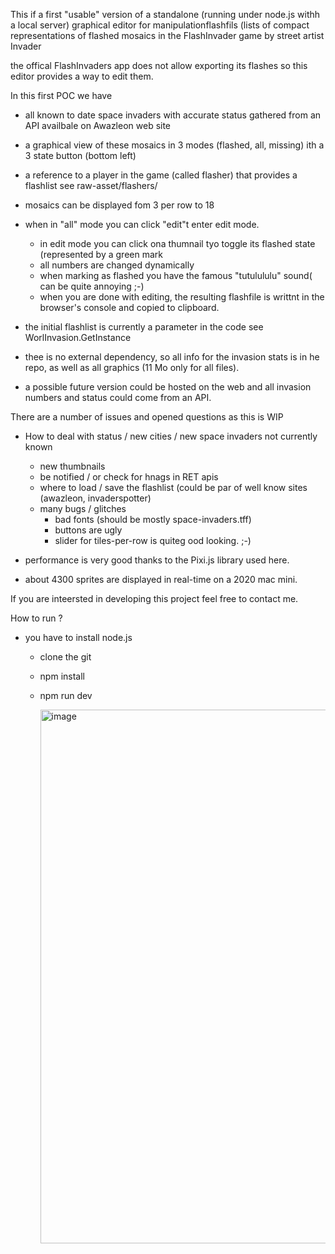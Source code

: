 This if a first "usable" version of a standalone (running under node.js withh a local server) graphical editor
for manipulationflashfils (lists of compact representations of flashed mosaics in the FlashInvader game
by street artist Invader

the offical FlashInvaders app does not allow exporting its flashes so this editor provides a way to edit them.

In this first POC we have

- all known to date space invaders with accurate status gathered from an API availbale on Awazleon web site
- a graphical view of these mosaics in 3 modes (flashed, all, missing) ith a 3 state button (bottom  left)
- a reference to a player in the game (called flasher) that provides a flashlist see raw-asset/flashers/
- mosaics can be displayed fom 3 per row to 18
- when in "all" mode you can click "edit"t enter edit mode.
  - in edit mode you can click ona thumnail tyo toggle its flashed state (represented by a green mark
  - all numbers are changed dynamically
  -  when marking as flashed you have the famous "tutulululu" sound( can be quite annoying ;-)
  -  when you are done with editing, the resulting flashfile is writtnt in the browser's console and copied to clipboard.
- the initial flashlist  is currently a parameter in the code see WorlInvasion.GetInstance

- thee is no external dependency, so all info for the invasion stats is in he repo, as well as all graphics
 (11 Mo only for all files).

- a possible future version could be hosted on the web and all invasion numbers and status could come
 from an API.

There are a number of issues and opened questions as this is WIP
- How to deal with status / new cities / new space invaders not currently known
  - new thumbnails
  - be notified / or check for hnags in RET apis
  - where to load / save the flashlist (could be par of well know sites (awazleon, invaderspotter)
  - many bugs / glitches
    - bad fonts (should be mostly space-invaders.tff)
    - buttons are ugly
    - slider for tiles-per-row is quiteg ood looking. ;-)
   
- performance is very good thanks to the Pixi.js library used here.
- about 4300 sprites are displayed in real-time on a 2020 mac mini.

If you are inteersted in developing this project feel free to contact me.

How to run ?
- you have to install node.js
  - clone the git
  - npm install
  - npm run dev
 
    <img width="854" alt="image" src="https://github.com/user-attachments/assets/3212be35-9149-41fc-a27e-c41502a75b76" />

